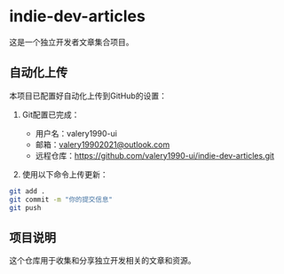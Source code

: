 # indie-dev-articles

这是一个独立开发者文章集合项目。

## 自动化上传

本项目已配置好自动化上传到GitHub的设置：

1. Git配置已完成：
   - 用户名：valery1990-ui
   - 邮箱：valery19902021@outlook.com
   - 远程仓库：https://github.com/valery1990-ui/indie-dev-articles.git

2. 使用以下命令上传更新：
```bash
git add .
git commit -m "你的提交信息"
git push
```

## 项目说明

这个仓库用于收集和分享独立开发相关的文章和资源。